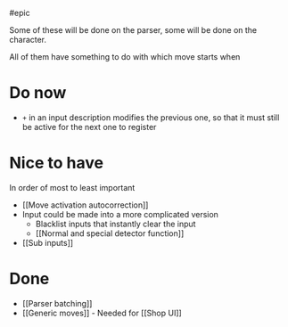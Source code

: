 #epic 

Some of these will be done on the parser, some will be done on the character.

All of them have something to do with which move starts when

# Do now
- `+` in an input description modifies the previous one, so that it must still be active for the next one to register

# Nice to have
In order of most to least important
- [[Move activation autocorrection]]
-  Input could be made into a more complicated version
	- Blacklist inputs that instantly clear the input
	- [[Normal and special detector function]]
- [[Sub inputs]]

# Done
- [[Parser batching]]
- [[Generic moves]] - Needed for [[Shop UI]]
